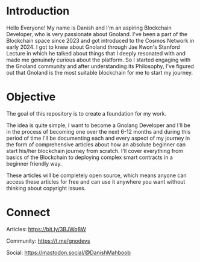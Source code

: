 # Introduction
Hello Everyone! My name is Danish and I'm an aspiring Blockchain Developer, who is very passionate about Gnoland. I've been a part of the Blockchain space since 2023 and got introduced to the Cosmos Network in early 2024. I got to knew about Gnoland through Jae Kwon's Stanford Lecture in which he talked about things that I deeply resonated with and made me genuinely curious about the platform. So I started engaging with the Gnoland community and after understanding its Philosophy, I've figured out that Gnoland is the most suitable blockchain for me to start my journey.

# Objective
The goal of this repository is to create a foundation for my work.

The idea is quite simple, I want to become a Gnolang Developer and I'll be in the process of becoming one over the next 6-12 months and during this period of time I'll be documenting each and every aspect of my journey in the form of comprehensive articles about how an absolute beginner can start his/her blockchain journey from scratch. I'll cover everything from basics of the Blockchain to deploying complex smart contracts in a beginner friendly way.

These articles will be completely open source, which means anyone can access these articles for free and can use it anywhere you want without thinking about copyright issues.

# Connect
Articles: https://bit.ly/3BJWq8W

Community: https://t.me/gnodevs

Social: https://mastodon.social/@DanishMahboob


